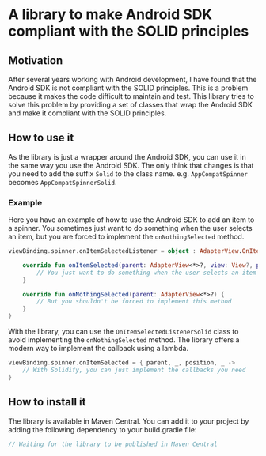# A library to make Android SDK compliant with the SOLID principles

## Motivation
After several years working with Android development, I have found that the Android SDK is not compliant with the SOLID principles.
This is a problem because it makes the code difficult to maintain and test.
This library tries to solve this problem by providing a set of classes that wrap the Android SDK and make it compliant with the SOLID principles.

## How to use it
As the library is just a wrapper around the Android SDK, you can use it in the same way you use the Android SDK.
The only think that changes is that you need to add the suffix `Solid` to the class name. e.g. `AppCompatSpinner` becomes `AppCompatSpinnerSolid`.

### Example

Here you have an example of how to use the Android SDK to add an item to a spinner.
You sometimes just want to do something when the user selects an item, but you are forced to implement the `onNothingSelected` method.
```kotlin
viewBinding.spinner.onItemSelectedListener = object : AdapterView.OnItemSelectedListener {

    override fun onItemSelected(parent: AdapterView<*>?, view: View?, position: Int, id: Long) {
        // You just want to do something when the user selects an item
    }

    override fun onNothingSelected(parent: AdapterView<*>?) {
        // But you shouldn't be forced to implement this method
    }
}
```

With the library, you can use the `OnItemSelectedListenerSolid` class to avoid implementing the `onNothingSelected` method.
The library offers a modern way to implement the callback using a lambda.
```kotlin
viewBinding.spinner.onItemSelected = { parent, _, position, _ ->
    // With Solidify, you can just implement the callbacks you need
}
```

## How to install it
The library is available in Maven Central. You can add it to your project by adding the following dependency to your build.gradle file:
```kotlin
// Waiting for the library to be published in Maven Central

```